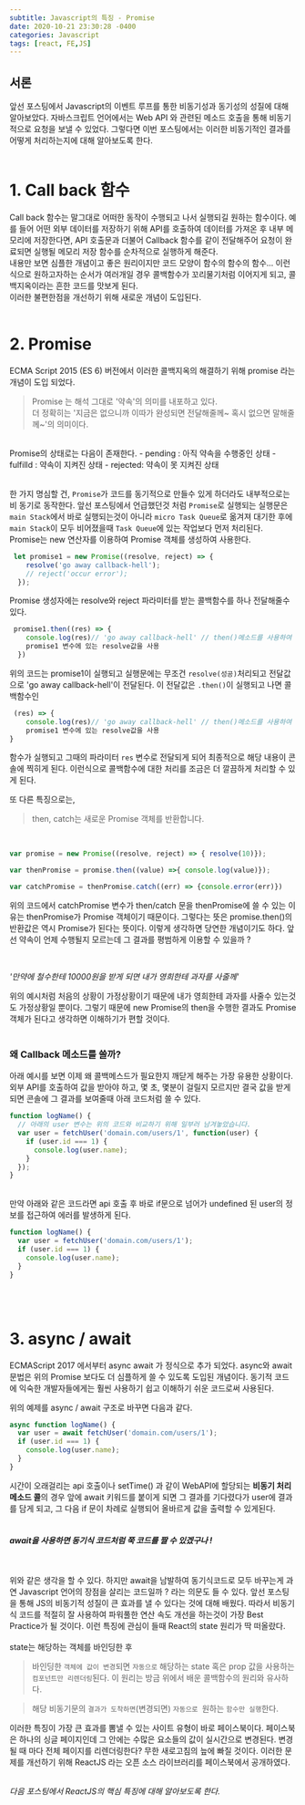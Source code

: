 ```yaml
---
subtitle: Javascript의 특징 - Promise
date: 2020-10-21 23:30:28 -0400
categories: Javascript 
tags: [react, FE,JS]
---
```


## 서론
앞선 포스팅에서 Javascript의 이벤트 루프를 통한 비동기성과 동기성의 성질에 대해 알아보았다. 자바스크립트 언어에서는 Web API 와 관련된 메소드 호출을 통해 비동기적으로 요청을 보낼 수 있었다. 그렇다면 이번 포스팅에서는 이러한 비동기적인 결과를 어떻게 처리하는지에 대해 알아보도록 한다.
<br><br>

# 1. Call back 함수

Call back 함수는 말그대로 어떠한 동작이 수행되고 나서 실행되길 원하는 함수이다. 예를 들어 어떤 외부 데이터를 저장하기 위해 API를 호출하여 데이터를 가져온 후 내부 메모리에 저장한다면, API 호출문과 더불어 Callback 함수를 같이 전달해주어 요청이 완료되면 실행될 메모리 저장 함수를 순차적으로 실행하게 해준다. <br>
내용만 보면 심플한 개념이고 좋은 원리이지만 코드 모양이 함수의 함수의 함수... 이런식으로 원하고자하는 순서가 여러개일 경우 콜백함수가 꼬리물기처럼 이어지게 되고, 콜백지옥이라는 흔한 코드를 맛보게 된다. <br>
이러한 불편한점을 개선하기 위해 새로운 개념이 도입된다.
<br><br>

# 2. Promise
ECMA Script 2015 (ES 6) 버전에서 이러한 콜백지옥의 해결하기 위해 promise 라는 개념이 도입 되었다.<br>

>Promise 는 해석 그대로 '약속'의 의미를 내포하고 있다.<br> 더 정확히는 '지금은 없으니까 이따가 완성되면 전달해줄께~ 혹시 없으면 말해줄께~'의 의미이다.

<br>
Promise의 상태로는 다음이 존재한다.
- pending : 아직 약속을 수행중인 상태
- fulfilld : 약속이 지켜진 상태
- rejected: 약속이 못 지켜진 상태
<br><br>

한 가지 명심할 건, `Promise`가 코드를 동기적으로 만들수 있게 하더라도 내부적으로는 비 동기로 동작한다. 앞선 포스팅에서 언급했던것 처럼 `Promise`로 실행되는 실행문은 `main Stack`에서 바로 실행되는것이 아니라 `micro Task Queue`로 옮겨져 대기한 후에 `main Stack`이 모두 비어졌을때 `Task Queue`에 있는 작업보다 먼저 처리된다.
<br>
Promise는 new 연산자를 이용하여 Promise 객체를 생성하여 사용한다.

```Javascript
 let promise1 = new Promise((resolve, reject) => {
    resolve('go away callback-hell');
    // reject('occur error');
  });
```
Promise 생성자에는 resolve와 reject 파라미터를 받는 콜백함수를 하나 전달해줄수 있다.

```Javascript
 promise1.then((res) => { 
    console.log(res)// 'go away callback-hell' // then()메소드를 사용하여 
    promise1 변수에 있는 resolve값을 사용       
  })
```
위의 코드는 promise1이 실행되고 실행문에는 무조건 `resolve(성공)`처리되고 전달값으로 'go away callback-hell'이 전달된다. 이 전달값은 `.then()`이 실행되고 나면 콜백함수인

```Javascript
 (res) => { 
    console.log(res)// 'go away callback-hell' // then()메소드를 사용하여 
    promise1 변수에 있는 resolve값을 사용       
}
```

함수가 실행되고 그때의 파라미터 `res` 변수로 전달되게 되어 최종적으로 해당 내용이 콘솔에 찍히게 된다.
이런식으로 콜백함수에 대한 처리를 조금은 더 깔끔하게 처리할 수 있게 된다.
<br>

또 다른 특징으로는, 
> then, catch는 새로운 Promise 객체를 반환합니다.
<br>

```Javascript
var promise = new Promise((resolve, reject) => { resolve(10)});

var thenPromise = promise.then((value) =>{ console.log(value)});

var catchPromise = thenPromise.catch((err) => {console.error(err)})
```

위의 코드에서 catchPromise 변수가 then/catch 문을 thenPromise에 쓸 수 있는 이유는 thenPromise가 Promise 객체이기 때문이다. 그렇다는 뜻은 promise.then()의 반환값은 역시 Promise가 된다는 뜻이다. 
이렇게 생각하면 당연한 개념이기도 하다. 앞선 약속이 언제 수행될지 모르는데 그 결과를 평범하게 이용할 수 있을까 ?

<br>

*'만약에 철수한테 10000원을 받게 되면 내가 영희한테 과자를 사줄께'*
<br>

위의 예시처럼 처음의 상황이 가정상황이기 때문에 내가 영희한테 과자를 사줄수 있는것도 가정상황일 뿐이다. 그렇기 때문에 new Promise의 then을 수행한 결과도 Promise 객체가 된다고 생각하면 이해하기가 편할 것이다.
<br><br>


### 왜 Callback 메소드를 쓸까?

아래 예시를 보면 이제 왜 콜백메스드가 필요한지 깨닫게 해주는 가장 유용한 상황이다. 외부 API를 호출하여 값을 받아야 하고, 몇 초, 몇분이 걸릴지 모르지만 결국 값을 받게 되면 콘솔에 그 결과를 보여줄때 아래 코드처럼 쓸 수 있다.

```Javascript
function logName() {
  // 아래의 user 변수는 위의 코드와 비교하기 위해 일부러 남겨놓았습니다.
  var user = fetchUser('domain.com/users/1', function(user) {
    if (user.id === 1) {
      console.log(user.name);
    }
  });
}
```
<br>
만약 아래와 같은 코드라면 api 호출 후 바로 if문으로 넘어가 undefined 된 user의 정보를 접근하여 에러를 발생하게 된다.
<br>

```Javascript
function logName() {
  var user = fetchUser('domain.com/users/1');
  if (user.id === 1) {
    console.log(user.name);
  }
}
```
<br><br>

# 3. async / await
ECMAScript 2017 에서부터 async await 가 정식으로 추가 되었다.
async와 await 문법은 위의 Promise 보다도 더 심플하게 쓸 수 있도록 도입된 개념이다. 동기적 코드에 익숙한 개발자들에게는 훨씬 사용하기 쉽고 이해하기 쉬운 코드로써 사용된다.

위의 예제를 async / await 구조로 바꾸면 다음과 같다.

```Javascript
async function logName() {
  var user = await fetchUser('domain.com/users/1');
  if (user.id === 1) {
    console.log(user.name);
  }
}
```
시간이 오래걸리는 api 호출이나 setTime() 과 같이 WebAPI에 할당되는 **비동기 처리 메소드 콜**의 경우 앞에 await 키워드를 붙이게 되면 그 결과를 기다렸다가 user에 결과를 담게 되고, 그 다음 if 문이 차례로 실행되어 올바르게 값을 출력할 수 있게된다. <br><br>


 #### *await을 사용하면 동기식 코드처럼 쭉 코드를 짤 수 있겠구나 !* 
<br>

 위와 같은 생각을 할 수 있다. 하지만 await을 남발하여 동기식코드로 모두 바꾸는게 과연 Javascript 언어의 장점을 살리는 코드일까 ? 라는 의문도 들 수 있다. 앞선 포스팅을 통해 JS의 비동기적 성질이 큰 효과를 낼 수 있다는 것에 대해 배웠다. 따라서 비동기식 코드를 적절히 잘 사용하여 파워풀한 연산 속도 개선을 하는것이 가장 Best Practice가 될 것이다. 이런 특징에 관심이 들때 React의 state 원리가 딱 떠올랐다.<br><br>
 state는 해당하는 객체를 바인딩한 후 

 > 바인딩한 `객체에 값이 변경`되면 `자동으로` 해당하는 state 혹은 prop 값을 사용하는 `컴포넌트만 리렌더링`된다. 이 원리는 방금 위에서 배운 콜백함수의 원리와 유사하다. 
 
 > 해당 비동기문의 `결과가 도착하면`(변경되면) `자동으로 `원하는 `함수만 실행`한다.

 이러한 특징이 가장 큰 효과를 뽐낼 수 있는 사이트 유형이 바로 페이스북이다. 페이스북은 하나의 싱글 페이지인데 그 안에는 수많은 요소들의 값이 실시간으로 변경된다. 변경될 때 마다 전체 페이지를 리렌더링한다? 무한 새로고침의 늪에 빠질 것이다. 이러한 문제를 개선하기 위해 ReactJS 라는 오픈 소스 라이브러리를 페이스북에서 공개하였다.
 <br>
 <br>

 *다음 포스팅에서 ReactJS의 핵심 특징에 대해 알아보도록 한다.*